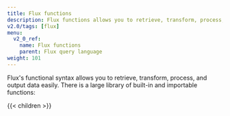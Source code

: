 ```yaml
---
title: Flux functions
description: Flux functions allows you to retrieve, transform, process, and output data easily.
v2.0/tags: [flux]
menu:
  v2_0_ref:
    name: Flux functions
    parent: Flux query language
weight: 101
---
```


Flux's functional syntax allows you to retrieve, transform, process, and output data easily.
There is a large library of built-in and importable functions:

{{< children >}}
